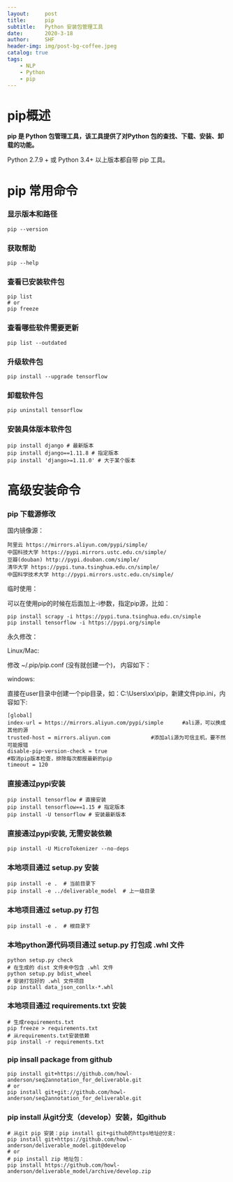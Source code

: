 ```yaml
---
layout:     post
title:      pip
subtitle:   Python 安装包管理工具 
date:       2020-3-18
author:     SHF
header-img: img/post-bg-coffee.jpeg
catalog: true
tags:
    - NLP
    - Python
    - pip
---
```


# pip概述

__pip 是 Python 包管理工具，该工具提供了对Python 包的查找、下载、安装、卸载的功能。__

Python 2.7.9 + 或 Python 3.4+ 以上版本都自带 pip 工具。

# pip 常用命令

### 显示版本和路径

```
pip --version
```
### 获取帮助
```
pip --help
```
### 查看已安装软件包
```
pip list 
# or
pip freeze
```
### 查看哪些软件需要更新
```
pip list --outdated
```
### 升级软件包
```
pip install --upgrade tensorflow
```
### 卸载软件包
```
pip uninstall tensorflow
```
### 安装具体版本软件包
```
pip install django # 最新版本
pip install django==1.11.8 # 指定版本
pip install 'django>=1.11.0' # 大于某个版本
```

# 高级安装命令
### pip 下载源修改
国内镜像源：
```
阿里云 https://mirrors.aliyun.com/pypi/simple/
中国科技大学 https://pypi.mirrors.ustc.edu.cn/simple/
豆瓣(douban) http://pypi.douban.com/simple/
清华大学 https://pypi.tuna.tsinghua.edu.cn/simple/
中国科学技术大学 http://pypi.mirrors.ustc.edu.cn/simple/
```
临时使用：

可以在使用pip的时候在后面加上-i参数，指定pip源，比如：
```
pip install scrapy -i https://pypi.tuna.tsinghua.edu.cn/simple
pip install tensorflow -i https://pypi.org/simple
```
永久修改：

Linux/Mac:

修改 ~/.pip/pip.conf (没有就创建一个)， 内容如下：

windows:

直接在user目录中创建一个pip目录，如：C:\Users\xx\pip，新建文件pip.ini，内容如下:
```
[global]
index-url = https://mirrors.aliyun.com/pypi/simple      #ali源，可以换成其他的源
trusted-host = mirrors.aliyun.com             #添加ali源为可信主机，要不然可能报错
disable-pip-version-check = true
#取消pip版本检查，排除每次都报最新的pip
timeout = 120
```

### 直接通过pypi安装
```
pip install tensorflow # 直接安装
pip install tensorflow==1.15 # 指定版本
pip install -U tensorflow # 安装最新版本
```
### 直接通过pypi安装, 无需安装依赖
```
pip install -U MicroTokenizer --no-deps
```
### 本地项目通过 setup.py 安装
```
pip install -e .  # 当前目录下
pip install -e ../deliverable_model  # 上一级目录
```
### 本地项目通过 setup.py 打包
```
pip install -e .  # 根目录下
```
### 本地python源代码项目通过 setup.py 打包成 .whl 文件
```
python setup.py check
# 在生成的 dist 文件夹中包含 .whl 文件
python setup.py bdist_wheel
# 安装打包好的 .whl 文件项目
pip install data_json_conllx-*.whl
```
### 本地项目通过 requirements.txt 安装
```
# 生成requirements.txt
pip freeze > requirements.txt
# 从requirements.txt安装依赖
pip install -r requirements.txt
```
### pip insall package from github
```
pip install git+https://github.com/howl-anderson/seq2annotation_for_deliverable.git
# or
pip install git+git://github.com/howl-anderson/seq2annotation_for_deliverable.git
```
### pip install 从git分支（develop）安装，如github
```
# 从git pip 安装：pip install git+github的https地址@分支:
pip install git+https://github.com/howl-anderson/deliverable_model.git@develop
# or
# pip install zip 地址包：
pip install https://github.com/howl-anderson/deliverable_model/archive/develop.zip
```


